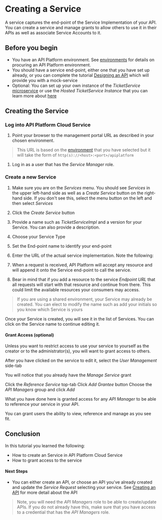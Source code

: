 # Creating a Service
A service captures the end-point of the Service Implementation of your API.  You can create a service and manage grants to allow others to use it in their APIs as well as associate Service Accounts to it.

## Before you begin
- You have an API Platform environment.  See [environments](../../../environments/README.md) for details on procuring an API Platform environment.
- You should have a service end-point, either one that you have set up already, or you can complete the tutorial [Designing an API](../../design/design_api) which will provide you with a mock-service
- Optional: You can set up your own instance of the *TicketService* [microservice](../../../docker/compose/ticketService) or use the *Hosted TicketService Instance* that you can learn more about [here](../../../docker/compose/ticketService/README.md#hosted-version) 

## Creating the Service
### Log into API Platform Cloud Service
1. Point your browser to the management portal URL as described in your chosen environment. 

> This URL is based on the [environment](../../../environments/README.md) that you have selected but it will take the form of `http(s)://<host>:<port>/apiplatform`

1.  Log in as a user that has the *Service Manager* role.  

### Create a new Service
1. Make sure you are on the *Services* menu.  You should see *Services* in the upper left-hand side as well as a *Create Service* button on the right-hand side.  If you don't see this, select the menu button on the left and then select *Services*
 
1. Click the *Create Service* button
 
1. Provide a name such as _TicketServiceImpl_ and a version for your Service.  You can also provide a description.
1. Choose your Service Type
1. Set the End-point name to identify your end-point
1. Enter the URL of the actual service implementation.  Note the following:
  1. When a request is received, API Platform will accept any resource and will append it onto the Service end-point to call the service.
  1. Bear in mind that if you add a resource to the service *Endpoint URL* that all requests will start with that resource and continue from there.  This could limit the available resources your consumers may access.


> If you are using a shared environment, your Service may already be created.  You can elect to modify the name such as add your initials so you know which Service is yours

Once your Service is created, you will see it in the list of Services.  You can click on the Service name to continue editing it.

#### Grant Access (optional)
Unless you want to restrict access to use your service to yourself as the creator or to the administrator(s), you will want to grant access to others.

After you have clicked on the service to edit it, select the *User Management* side-tab

You will notice that you already have the *Manage Service* grant

Click the *Reference Service* top-tab
Click *Add Grantee* button
Choose the *API Managers* group and click *Add*

What you have done here is granted access for any *API Manager* to be able to reference your service in your API.

You can grant users the ability to view, reference and manage as you see fit.
 
## Conclusion
In this tutorial you learned the following:
  * How to create an Service in API Platform Cloud Service
  * How to grant access to the service
  
#### Next Steps
 - You can either create an API, or choose an API you've already created and update the *Service Request* selecting your service.  See [Creating an API](../../apis/create_api) for more detail about the API
 
> Note, you will need the *API Managers* role to be able to create/update APIs.  If you do not already have this, make sure that you have access to a credential that has the *API Managers* role.